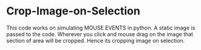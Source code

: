 # Crop-Image-on-Selection
This code works on simulating MOUSE EVENTS in python. A static image is passed to the code. Wherever you click and mouse drag on the image that section of area will be cropped. Hence its cropping image on selection. 
